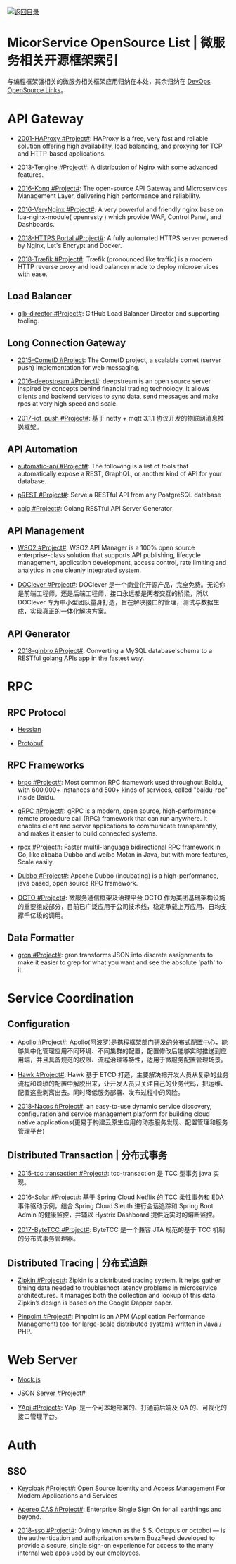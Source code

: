 [![返回目录](https://user-images.githubusercontent.com/5803001/38079637-ff0abcf0-3371-11e8-9b76-ad651620afc7.jpg)](https://github.com/wx-chevalier/Awesome-Lists)

# MicorService OpenSource List | 微服务相关开源框架索引

与编程框架强相关的微服务相关框架应用归纳在本处，其余归纳在 [DevOps OpenSource Links](https://parg.co/A1W)。

# API Gateway

- [2001-HAProxy #Project#](http://www.haproxy.org/): HAProxy is a free, very fast and reliable solution offering high availability, load balancing, and proxying for TCP and HTTP-based applications.

- [2013-Tengine #Project#](https://github.com/alibaba/tengine): A distribution of Nginx with some advanced features.

- [2016-Kong #Project#](https://getkong.org/): The open-source API Gateway and Microservices Management Layer, delivering high performance and reliability.

- [2016-VeryNginx #Project#](https://github.com/alexazhou/VeryNginx): A very powerful and friendly nginx base on lua-nginx-module( openresty ) which provide WAF, Control Panel, and Dashboards.

- [2018-HTTPS Portal #Project#](https://github.com/SteveLTN/https-portal): A fully automated HTTPS server powered by Nginx, Let's Encrypt and Docker.

- [2018-Træfik #Project#](https://github.com/containous/traefik): Træfik (pronounced like traffic) is a modern HTTP reverse proxy and load balancer made to deploy microservices with ease.

## Load Balancer

- [glb-director #Project#](https://github.com/github/glb-director): GitHub Load Balancer Director and supporting tooling.

## Long Connection Gateway

- [2015-CometD #Project](https://github.com/cometd/cometd): The CometD project, a scalable comet (server push) implementation for web messaging.

- [2016-deepstream #Project#](https://github.com/deepstreamIO/deepstream.io): deepstream is an open source server inspired by concepts behind financial trading technology. It allows clients and backend services to sync data, send messages and make rpcs at very high speed and scale.

- [2017-iot_push #Project#](https://github.com/1ssqq1lxr/iot_push): 基于 netty + mqtt 3.1.1 协议开发的物联网消息推送框架。

## API Automation

- [automatic-api #Project#](https://github.com/dbohdan/automatic-api): The following is a list of tools that automatically expose a REST, GraphQL, or another kind of API for your database.

- [pREST #Project#](https://github.com/prest/prest): Serve a RESTful API from any PostgreSQL database

- [apig #Project#](https://github.com/wantedly/apig): Golang RESTful API Server Generator

## API Management

- [WSO2 #Project#](https://wso2.com/api-management/): WSO2 API Manager is a 100% open source enterprise-class solution that supports API publishing, lifecycle management, application development, access control, rate limiting and analytics in one cleanly integrated system.

- [DOClever #Project#](https://github.com/sx1989827/DOClever): DOClever 是一个商业化开源产品，完全免费。无论你是前端工程师，还是后端工程师，接口永远都是两者交互的桥梁，所以 DOClever 专为中小型团队量身打造，旨在解决接口的管理，测试与数据生成，实现真正的一体化解决方案。

## API Generator

- [2018-ginbro #Project#](https://github.com/dejavuzhou/ginbro): Converting a MySQL database'schema to a RESTful golang APIs app in the fastest way.

# RPC

## RPC Protocol

- [Hessian]()

- [Protobuf]()

## RPC Frameworks

- [brpc #Project#](https://github.com/brpc/brpc): Most common RPC framework used throughout Baidu, with 600,000+ instances and 500+ kinds of services, called "baidu-rpc" inside Baidu.

- [gRPC #Project#](https://grpc.io/docs/guides/): gRPC is a modern, open source, high-performance remote procedure call (RPC) framework that can run anywhere. It enables client and server applications to communicate transparently, and makes it easier to build connected systems.

- [rpcx #Project#](https://github.com/smallnest/rpcx): Faster multil-language bidirectional RPC framework in Go, like alibaba Dubbo and weibo Motan in Java, but with more features, Scale easily.

- [Dubbo #Project#](https://github.com/apache/incubator-dubbo): Apache Dubbo (incubating) is a high-performance, java based, open source RPC framework.

- [OCTO #Project#](https://github.com/Meituan-Dianping/octo-rpc): 微服务通信框架及治理平台 OCTO 作为美团基础架构设施的重要组成部分，目前已广泛应用于公司技术线，稳定承载上万应用、日均支撑千亿级的调用。

## Data Formatter

- [gron #Project#](https://github.com/tomnomnom/gron): gron transforms JSON into discrete assignments to make it easier to grep for what you want and see the absolute 'path' to it.

# Service Coordination

## Configuration

- [Apollo #Project#](https://github.com/ctripcorp/apollo): Apollo(阿波罗)是携程框架部门研发的分布式配置中心，能够集中化管理应用不同环境、不同集群的配置，配置修改后能够实时推送到应用端，并且具备规范的权限、流程治理等特性，适用于微服务配置管理场景。

- [Hawk #Project#](https://parg.co/Uv4): Hawk 基于 ETCD 打造，主要解决把开发人员从复杂的业务流程和烦琐的配置中解脱出来，让开发人员只关注自己的业务代码，把运维、配置这些剥离出去。同时降低服务部署、发布过程中的风险。

- [2018-Nacos #Project#](https://github.com/alibaba/nacos): an easy-to-use dynamic service discovery, configuration and service management platform for building cloud native applications(更易于构建云原生应用的动态服务发现、配置管理和服务管理平台)

## Distributed Transaction | 分布式事务

- [2015-tcc transaction #Project#](https://github.com/changmingxie/tcc-transaction): tcc-transaction 是 TCC 型事务 java 实现。

- [2016-Solar #Project#](https://github.com/prontera/spring-cloud-rest-tcc): 基于 Spring Cloud Netflix 的 TCC 柔性事务和 EDA 事件驱动示例，结合 Spring Cloud Sleuth 进行会话追踪和 Spring Boot Admin 的健康监控，并辅以 Hystrix Dashboard 提供近实时的熔断监控。

- [2017-ByteTCC #Project#](https://github.com/liuyangming/ByteTCC): ByteTCC 是一个兼容 JTA 规范的基于 TCC 机制的分布式事务管理器。

## Distributed Tracing | 分布式追踪

- [Zipkin #Project#](https://github.com/openzipkin/zipkin): Zipkin is a distributed tracing system. It helps gather timing data needed to troubleshoot latency problems in microservice architectures. It manages both the collection and lookup of this data. Zipkin’s design is based on the Google Dapper paper.

- [Pinpoint #Project#](http://naver.github.io/pinpoint/): Pinpoint is an APM (Application Performance Management) tool for large-scale distributed systems written in Java / PHP.

# Web Server

- [Mock.js](http://mockjs.com/)

- [JSON Server #Project#](https://github.com/typicode/json-server)

- [YApi #Project#](https://github.com/YMFE/yapi): YApi 是一个可本地部署的、打通前后端及 QA 的、可视化的接口管理平台。

# Auth

## SSO

- [Keycloak #Project#](https://github.com/keycloak/keycloak): Open Source Identity and Access Management For Modern Applications and Services

- [Apereo CAS #Project#](https://github.com/apereo/cas): Enterprise Single Sign On for all earthlings and beyond.

- [2018-sso #Project#](https://github.com/buzzfeed/sso): Ovingly known as the S.S. Octopus or octoboi — is the authentication and authorization system BuzzFeed developed to provide a secure, single sign-on experience for access to the many internal web apps used by our employees.

